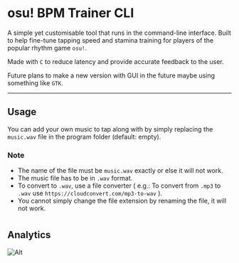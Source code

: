 # osu! BPM Trainer CLI
A simple yet customisable tool that runs in the command-line interface. Built to help fine-tune tapping speed and stamina training for players of the popular rhythm game `osu!`.

Made with `C` to reduce latency and provide accurate feedback to the user.

Future plans to make a new version with GUI in the future maybe using something like `GTK`.

---

## Usage
You can add your own music to tap along with by simply replacing the `music.wav` file in the program folder (default: empty).

### Note
- The name of the file must be `music.wav` exactly or else it will not work.
- The music file has to be in `.wav` format.
- To convert to `.wav`, use a file converter ( e.g.: To convert from `.mp3` to `.wav` use `https://cloudconvert.com/mp3-to-wav` ).
- You cannot simply change the file extension by renaming the file, it will not work.

#

## Analytics
![Alt](https://repobeats.axiom.co/api/embed/9a7b4b8bf1bf62dc250fd94d49c2e5716a33fa78.svg "Repobeats analytics image")
